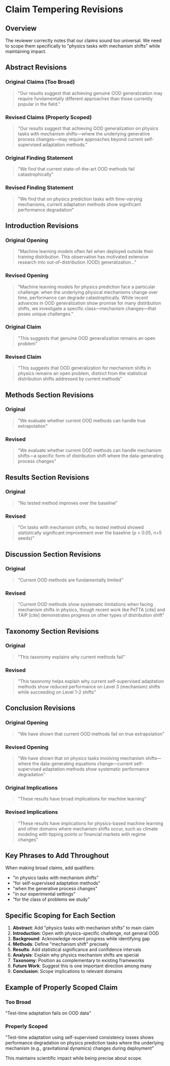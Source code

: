 # Claim Tempering Revisions

## Overview
The reviewer correctly notes that our claims sound too universal. We need to scope them specifically to "physics tasks with mechanism shifts" while maintaining impact.

## Abstract Revisions

### Original Claims (Too Broad)
> "Our results suggest that achieving genuine OOD generalization may require fundamentally different approaches than those currently popular in the field."

### Revised Claims (Properly Scoped)
> "Our results suggest that achieving OOD generalization on physics tasks with mechanism shifts—where the underlying generative process changes—may require approaches beyond current self-supervised adaptation methods."

### Original Finding Statement
> "We find that current state-of-the-art OOD methods fail catastrophically"

### Revised Finding Statement
> "We find that on physics prediction tasks with time-varying mechanisms, current adaptation methods show significant performance degradation"

## Introduction Revisions

### Original Opening
> "Machine learning models often fail when deployed outside their training distribution. This observation has motivated extensive research into out-of-distribution (OOD) generalization..."

### Revised Opening
> "Machine learning models for physics prediction face a particular challenge: when the underlying physical mechanisms change over time, performance can degrade catastrophically. While recent advances in OOD generalization show promise for many distribution shifts, we investigate a specific class—mechanism changes—that poses unique challenges."

### Original Claim
> "This suggests that genuine OOD generalization remains an open problem"

### Revised Claim
> "This suggests that OOD generalization for mechanism shifts in physics remains an open problem, distinct from the statistical distribution shifts addressed by current methods"

## Methods Section Revisions

### Original
> "We evaluate whether current OOD methods can handle true extrapolation"

### Revised
> "We evaluate whether current OOD methods can handle mechanism shifts—a specific form of distribution shift where the data-generating process changes"

## Results Section Revisions

### Original
> "No tested method improves over the baseline"

### Revised
> "On tasks with mechanism shifts, no tested method showed statistically significant improvement over the baseline (p > 0.05, n=5 seeds)"

## Discussion Section Revisions

### Original
> "Current OOD methods are fundamentally limited"

### Revised
> "Current OOD methods show systematic limitations when facing mechanism shifts in physics, though recent work like PeTTA [cite] and TAIP [cite] demonstrates progress on other types of distribution shift"

## Taxonomy Section Revisions

### Original
> "This taxonomy explains why current methods fail"

### Revised
> "This taxonomy helps explain why current self-supervised adaptation methods show reduced performance on Level 3 (mechanism) shifts while succeeding on Level 1-2 shifts"

## Conclusion Revisions

### Original Opening
> "We have shown that current OOD methods fail on true extrapolation"

### Revised Opening
> "We have shown that on physics tasks involving mechanism shifts—where the data-generating equations change—current self-supervised adaptation methods show systematic performance degradation"

### Original Implications
> "These results have broad implications for machine learning"

### Revised Implications
> "These results have implications for physics-based machine learning and other domains where mechanism shifts occur, such as climate modeling with tipping points or financial markets with regime changes"

## Key Phrases to Add Throughout

When making broad claims, add qualifiers:
- "in physics tasks with mechanism shifts"
- "for self-supervised adaptation methods"
- "when the generative process changes"
- "in our experimental settings"
- "for the class of problems we study"

## Specific Scoping for Each Section

1. **Abstract**: Add "physics tasks with mechanism shifts" to main claim
2. **Introduction**: Open with physics-specific challenge, not general OOD
3. **Background**: Acknowledge recent progress while identifying gap
4. **Methods**: Define "mechanism shift" precisely
5. **Results**: Add statistical significance and confidence intervals
6. **Analysis**: Explain why physics mechanism shifts are special
7. **Taxonomy**: Position as complementary to existing frameworks
8. **Future Work**: Suggest this is one important direction among many
9. **Conclusion**: Scope implications to relevant domains

## Example of Properly Scoped Claim

### Too Broad
"Test-time adaptation fails on OOD data"

### Properly Scoped
"Test-time adaptation using self-supervised consistency losses shows performance degradation on physics prediction tasks where the underlying mechanism (e.g., gravitational dynamics) changes during deployment"

This maintains scientific impact while being precise about scope.
